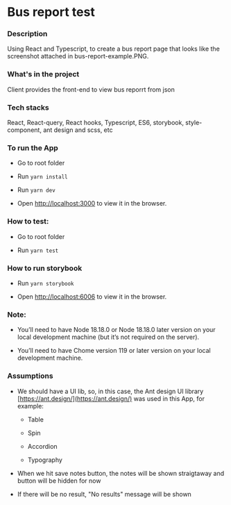 # Bus report test

### Description

Using React and Typescript, to create a bus report page that looks like the screenshot attached in bus-report-example.PNG.

### What's in the project

Client provides the front-end to view bus reporrt from json

### Tech stacks

React, React-query, React hooks, Typescript, ES6, storybook, style-component, ant design and scss, etc

### To run the App

- Go to root folder

- Run `yarn install`

- Run `yarn dev`

- Open [http://localhost:3000](http://localhost:3000) to view it in the browser.

### How to test:

- Go to root folder

- Run `yarn test`

### How to run storybook

- Run `yarn storybook`

- Open [http://localhost:6006](http://localhost:6006) to view it in the browser.

### Note:

- You’ll need to have Node 18.18.0 or Node 18.18.0 later version on your local development machine (but it’s not required on the server).

- You’ll need to have Chome version 119 or later version on your local development machine.

### Assumptions

- We should have a UI lib, so, in this case, the Ant design UI library [https://ant.design/](https://ant.design/) was used in this App, for example:

  - Table

  - Spin
    
  - Accordion

  - Typography

- When we hit save notes button, the notes will be shown straigtaway and button will be hidden for now

- If there will be no result, "No results" message will be shown
